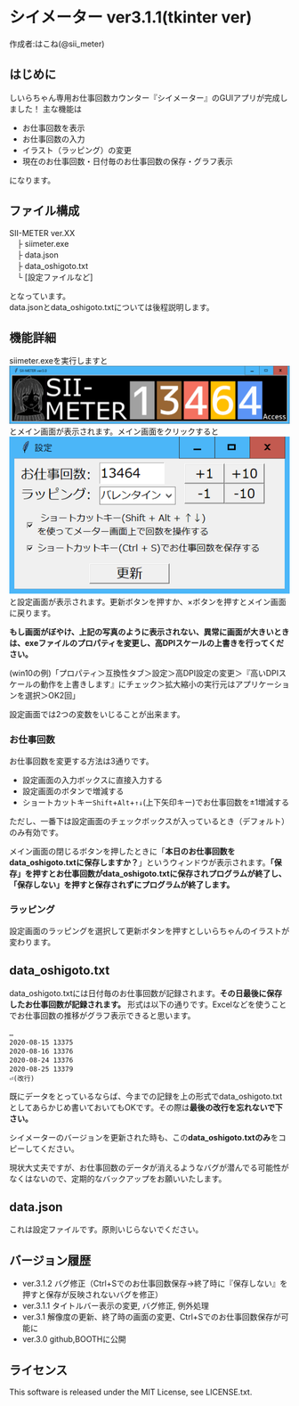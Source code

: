 # シイメーター ver3.1.1(tkinter ver)
作成者:はこね(@sii_meter)
## はじめに
しいらちゃん専用お仕事回数カウンター『シイメーター』のGUIアプリが完成しました！
主な機能は
- お仕事回数を表示
- お仕事回数の入力
- イラスト（ラッピング）の変更
- 現在のお仕事回数・日付毎のお仕事回数の保存・グラフ表示

になります。

## ファイル構成
SII-METER ver.XX  
　├ siimeter.exe  
　├ data.json  
　├ data_oshigoto.txt  
　└ [設定ファイルなど]

となっています。  
data.jsonとdata_oshigoto.txtについては後程説明します。
## 機能詳細
siimeter.exeを実行しますと
![メイン画面](readme_img1.png)
とメイン画面が表示されます。メイン画面をクリックすると
![設定画面](readme_img2.png)
と設定画面が表示されます。更新ボタンを押すか、×ボタンを押すとメイン画面に戻ります。

**もし画面がぼやけ、上記の写真のように表示されない、異常に画面が大きいときは、exeファイルのプロパティを変更し、高DPIスケールの上書きを行ってください。**

(win10の例)「プロパティ＞互換性タブ＞設定＞高DPI設定の変更＞『高いDPIスケールの動作を上書きします』にチェック＞拡大縮小の実行元はアプリケーションを選択＞OK2回」

設定画面では2つの変数をいじることが出来ます。

### お仕事回数
お仕事回数を変更する方法は3通りです。
- 設定画面の入力ボックスに直接入力する
- 設定画面のボタンで増減する
- ショートカットキー`Shift`+`Alt`+`↑↓`(上下矢印キー)でお仕事回数を±1増減する

ただし、一番下は設定画面のチェックボックスが入っているとき（デフォルト）のみ有効です。

メイン画面の閉じるボタンを押したときに「**本日のお仕事回数をdata_oshigoto.txtに保存しますか？**」というウィンドウが表示されます。**「保存」を押すとお仕事回数がdata_oshigoto.txtに保存されプログラムが終了し、「保存しない」を押すと保存されずにプログラムが終了します。**

### ラッピング
設定画面のラッピングを選択して更新ボタンを押すとしいらちゃんのイラストが変わります。


## data_oshigoto.txt

data_oshigoto.txtには日付毎のお仕事回数が記録されます。**その日最後に保存したお仕事回数が記録されます。**
形式は以下の通りです。Excelなどを使うことでお仕事回数の推移がグラフ表示できると思います。
```
…
2020-08-15 13375
2020-08-16 13376
2020-08-24 13376
2020-08-25 13379
⏎(改行)
```

既にデータをとっているならば、今までの記録を上の形式でdata_oshigoto.txtとしてあらかじめ書いておいてもOKです。その際は**最後の改行を忘れないで下さい。**

シイメーターのバージョンを更新された時も、この**data_oshigoto.txtのみ**をコピーしてください。

現状大丈夫ですが、お仕事回数のデータが消えるようなバグが潜んでる可能性がなくはないので、定期的なバックアップをお願いいたします。

## data.json
これは設定ファイルです。原則いじらないでください。

## バージョン履歴
- ver.3.1.2 バグ修正（Ctrl+Sでのお仕事回数保存→終了時に『保存しない』を押すと保存が反映されないバグを修正）
- ver.3.1.1 タイトルバー表示の変更, バグ修正, 例外処理
- ver.3.1 解像度の更新、終了時の画面の変更、Ctrl+Sでのお仕事回数保存が可能に
- ver.3.0 github,BOOTHに公開

## ライセンス
This software is released under the MIT License, see LICENSE.txt.

